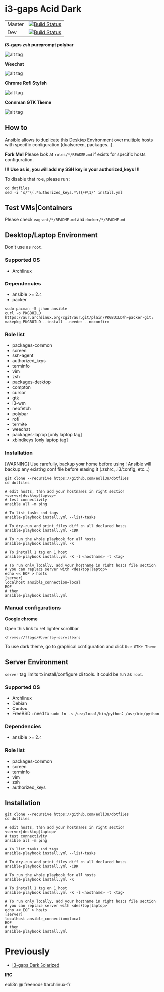 # i3-gaps Acid Dark 

|           |               |
|-----------|:-------------:|
|   Master  | [![Build Status](https://travis-ci.org/eoli3n/dotfiles.svg?branch=master)](https://travis-ci.org/eoli3n/dotfiles) |
|    Dev    | [![Build Status](https://travis-ci.org/eoli3n/dotfiles.svg?branch=dev)](https://travis-ci.org/eoli3n/dotfiles) |

**i3-gaps zsh pureprompt polybar**

![alt tag](https://github.com/eoli3n/dotfiles/blob/master/screenshots/i3gaps.png)

**Weechat**

![alt tag](https://github.com/eoli3n/dotfiles/blob/master/screenshots/weechat.png)

**Chrome Rofi Stylish**

![alt tag](https://github.com/eoli3n/dotfiles/blob/master/screenshots/chrome-rofi.png)

**Connman GTK Theme**

![alt tag](https://github.com/eoli3n/dotfiles/blob/master/screenshots/connman-gtk.png)

## How to
Ansible allows to duplicate this Desktop Environment over multiple hosts with specific configuration (dualscreen, packages...).

**Fork Me!** Please look at ``roles/*/README.md`` if exists for specific hosts configuration.

**!!! Use as is, you will add my SSH key in your authorized_keys !!!**

To disable that role, please run :
```
cd dotfiles
sed -i 's/^\(.*authorized_keys.*\)$/#\1/' install.yml
```

## Test VMs|Containers
Please check ``vagrant/*/README.md`` and ``docker/*/README.md``

## Desktop/Laptop Environment

Don't use as ``root``.

### Supported OS

- Archlinux

### Dependencies

- ansible >= 2.4
- packer

```
sudo pacman -S jshon ansible
curl -o PKGBUILD https://aur.archlinux.org/cgit/aur.git/plain/PKGBUILD?h=packer-git; makepkg PKGBUILD --install --needed --noconfirm
```

### Role list

- packages-common
- screen
- ssh-agent
- authorized_keys
- terminfo
- vim
- zsh
- packages-desktop
- compton
- cursor
- gtk
- i3-wm
- neofetch
- polybar
- rofi
- termite
- weechat
- packages-laptop [only laptop tag]
- xbindkeys [only laptop tag]

### Installation
[WARNING] Use carefully, backup your home before using !
Ansible will backup any existing conf file before erasing it (.zshrc, .i3/config, etc...)
```
git clone --recursive https://github.com/eoli3n/dotfiles
cd dotfiles

# edit hosts, then add your hostnames in right section <server|desktop|laptop>
# test connectivity
ansible all -m ping

# To list tasks and tags
ansible-playbook install.yml --list-tasks

# To dry-run and print files diff on all declared hosts
ansible-playbook install.yml -CDK

# To run the whole playbook for all hosts
ansible-playbook install.yml -K

# To install 1 tag on 1 host
ansible-playbook install.yml -K -l <hostname> -t <tag>

# To run only locally, add your hostname in right hosts file section
# you can replace server with <desktop|laptop>
echo << EOF > hosts
[server]
localhost ansible_connection=local
EOF
# then
ansible-playbook install.yml
```

### Manual configurations

**Google chrome**

Open this link to set lighter scrollbar
```
chrome://flags/#overlay-scrollbars
```
To use dark theme, go to graphical configuration and click ``Use GTK+ Theme``

## Server Environment

``server`` tag limits to install/configure cli tools. It could be run as ``root``.

### Supported OS

- Archlinux
- Debian
- Centos
- FreeBSD : need to ``sudo ln -s /usr/local/bin/python2 /usr/bin/python``

### Dependencies

- ansible >= 2.4

### Role list

- packages-common
- screen
- terminfo
- vim
- zsh
- authorized_keys

## Installation

```
git clone --recursive https://github.com/eoli3n/dotfiles
cd dotfiles

# edit hosts, then add your hostnames in right section <server|desktop|laptop>
# test connectivity
ansible all -m ping

# To list tasks and tags
ansible-playbook install.yml --list-tasks

# To dry-run and print files diff on all declared hosts
ansible-playbook install.yml -CDK

# To run the whole playbook for all hosts
ansible-playbook install.yml -K

# To install 1 tag on 1 host
ansible-playbook install.yml -K -l <hostname> -t <tag>

# To run only locally, add your hostname in right hosts file section
# you can replace server with <desktop|laptop>
echo << EOF > hosts
[server]
localhost ansible_connection=local
EOF
# then
ansible-playbook install.yml
```

# Previously

* [i3-gaps Dark Solarized](https://github.com/eoli3n/dotfiles/tree/zsh-agnoster-solarized)

**IRC**

eoli3n @ freenode #archlinux-fr
